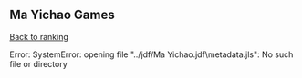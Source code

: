 ## Ma Yichao Games

[Back to ranking](../../index.md)




Error: SystemError: opening file "../jdf/Ma Yichao.jdf\\metadata.jls": No such file or directory




